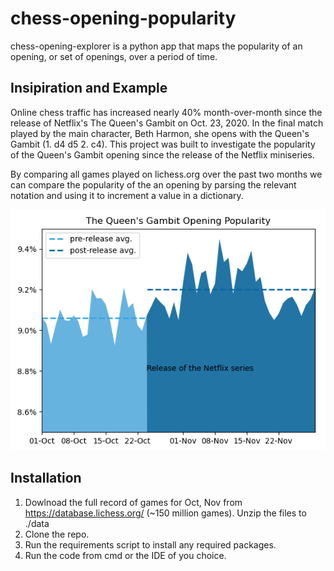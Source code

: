 # chess-opening-popularity
chess-opening-explorer is a python app that maps the popularity of an opening, or set of openings, over a period of time.

## Insipiration and Example
Online chess traffic has increased nearly 40% month-over-month since the release of Netflix's The Queen's Gambit on Oct. 23, 2020. In the final match played by the main character, Beth Harmon, she opens with the Queen's Gambit (1. d4 d5 2. c4).  This project was built to investigate the popularity of the Queen's Gambit opening since the release of the Netflix miniseries.

By comparing all games played on lichess.org over the past two months we can compare the popularity of the an opening by parsing the relevant notation and using it to increment a value in a dictionary.

![Chart of Queen's Gambit Popularity](./conf/queens_gambit.PNG "Title")

## Installation
1. Dowlnoad the full record of games for Oct, Nov from https://database.lichess.org/ (~150 million games). Unzip the files to ./data
2. Clone the repo.
3. Run the requirements script to install any required packages.
4. Run the code from cmd or the IDE of you choice.
